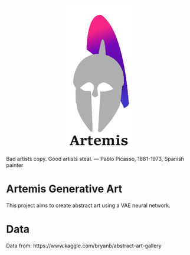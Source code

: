  <p align="center">
<img width="200" src="https://raw.githubusercontent.com/wisespira/Artemis-Generative-Art/master/logo.png">
</p>
Bad artists copy. Good artists steal.
—  Pablo Picasso, 1881-1973, Spanish painter
<br>
<h1>Artemis Generative Art</h1>
This project aims to create abstract art using a VAE neural network.  
<h1>Data</h1>
Data from: https://www.kaggle.com/bryanb/abstract-art-gallery
